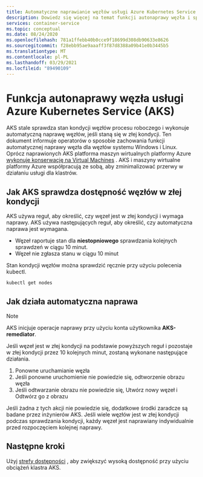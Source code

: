```yaml
---
title: Automatyczne naprawianie węzłów usługi Azure Kubernetes Service (AKS)
description: Dowiedz się więcej na temat funkcji autonaprawy węzła i sposobu, w jaki AKS rozwiązuje uszkodzone węzły procesu roboczego.
services: container-service
ms.topic: conceptual
ms.date: 08/24/2020
ms.openlocfilehash: 781a1ffebb40b0cce9f18699d308db90633e8626
ms.sourcegitcommit: f28ebb95ae9aaaff3f87d8388a09b41e0b3445b5
ms.translationtype: MT
ms.contentlocale: pl-PL
ms.lasthandoff: 03/29/2021
ms.locfileid: "89490109"
---
```

# <a name="azure-kubernetes-service-aks-node-auto-repair"></a>Funkcja autonaprawy węzła usługi Azure Kubernetes Service (AKS)

AKS stale sprawdza stan kondycji węzłów procesu roboczego i wykonuje automatyczną naprawę węzłów, jeśli staną się w złej kondycji. Ten dokument informuje operatorów o sposobie zachowania funkcji automatycznej naprawy węzła dla węzłów systemu Windows i Linux. Oprócz naprawionych AKS platforma maszyn wirtualnych platformy Azure [wykonuje konserwację na Virtual Machines][vm-updates] . AKS i maszyny wirtualne platformy Azure współpracują ze sobą, aby zminimalizować przerwy w działaniu usługi dla klastrów.

## <a name="how-aks-checks-for-unhealthy-nodes"></a>Jak AKS sprawdza dostępność węzłów w złej kondycji

AKS używa reguł, aby określić, czy węzeł jest w złej kondycji i wymaga naprawy. AKS używa następujących reguł, aby określić, czy automatyczna naprawa jest wymagana.

* Węzeł raportuje stan dla **niestopniowego** sprawdzania kolejnych sprawdzeń w ciągu 10 minut.
* Węzeł nie zgłasza stanu w ciągu 10 minut

Stan kondycji węzłów można sprawdzić ręcznie przy użyciu polecenia kubectl.

```
kubectl get nodes
```

## <a name="how-automatic-repair-works"></a>Jak działa automatyczna naprawa

> [!Note]
> AKS inicjuje operacje naprawy przy użyciu konta użytkownika **AKS-remediator**.

Jeśli węzeł jest w złej kondycji na podstawie powyższych reguł i pozostaje w złej kondycji przez 10 kolejnych minut, zostaną wykonane następujące działania.

1. Ponowne uruchamianie węzła
1. Jeśli ponowne uruchomienie nie powiedzie się, odtworzenie obrazu węzła
1. Jeśli odtwarzanie obrazu nie powiedzie się, Utwórz nowy węzeł i Odtwórz go z obrazu

Jeśli żadna z tych akcji nie powiedzie się, dodatkowe środki zaradcze są badane przez inżynierów AKS. Jeśli wiele węzłów jest w złej kondycji podczas sprawdzania kondycji, każdy węzeł jest naprawiany indywidualnie przed rozpoczęciem kolejnej naprawy.

## <a name="next-steps"></a>Następne kroki

Użyj [strefy dostępności][availability-zones] , aby zwiększyć wysoką dostępność przy użyciu obciążeń klastra AKS.

<!-- LINKS - External -->

<!-- LINKS - Internal -->
[availability-zones]: ./availability-zones.md
[vm-updates]: ../virtual-machines/maintenance-and-updates.md
